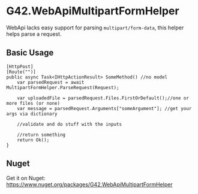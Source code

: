 # G42.WebApiMultipartFormHelper

WebApi lacks easy support for parsing `multipart/form-data`, this helper helps parse a request.

## Basic Usage
```
[HttpPost]
[Route("")]
public async Task<IHttpActionResult> SomeMethod() //no model
    var parsedRequest = await MultipartFormHelper.ParseRequest(Request);
    
    var uploadedFile = parsedRequest.Files.FirstOrDefault();//one or more files (or none)
    var message = parsedRequest.Arguments["someArgument"]; //get your args via dictionary
    
    //validate and do stuff with the inputs
    
    //return something
    return Ok();
}
```

## Nuget
Get it on Nuget: https://www.nuget.org/packages/G42.WebApiMultipartFormHelper
